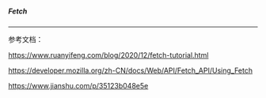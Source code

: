 ##### Fetch

---
参考文档：

https://www.ruanyifeng.com/blog/2020/12/fetch-tutorial.html

https://developer.mozilla.org/zh-CN/docs/Web/API/Fetch_API/Using_Fetch

https://www.jianshu.com/p/35123b048e5e